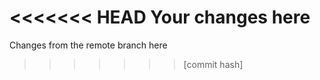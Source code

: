 <<<<<<< HEAD
Your changes here
=======
Changes from the remote branch here

> > > > > > > [commit hash]

